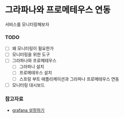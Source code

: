 # 그라파나와 프로메테우스 연동

서비스를 모니터링해보자

### TODO
- [ ] 왜 모니터링이 필요한가
- [ ] 모니터링을 위한 도구
- [ ] 그라파나와 프로메테우스
  - [ ] 그라파나 설치
  - [ ] 프로메테우스 설치
  - [ ] 스프링 부트 애플리케이션과 그라파나 프로메테우스 연동
- [ ] 모니터링 대시보드

### 참고자료
- [grafana 설정하기](https://grafana.com/docs/grafana/latest/setup-grafana/configure-docker/)
